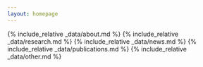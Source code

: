```yaml
---
layout: homepage
---
```


{% include_relative _data/about.md %}
{% include_relative _data/research.md %}
{% include_relative _data/news.md %}
{% include_relative _data/publications.md %}
{% include_relative _data/other.md %}
